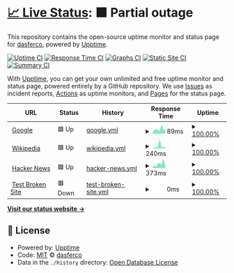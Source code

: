 # [📈 Live Status](https://dasferco.github.io/upptime): <!--live status--> **🟧 Partial outage**

This repository contains the open-source uptime monitor and status page for [dasferco](https://dasferco.github.io/upptime), powered by [Upptime](https://github.com/upptime/upptime).

[![Uptime CI](https://github.com/dasferco/upptime/workflows/Uptime%20CI/badge.svg)](https://github.com/dasferco/upptime/actions?query=workflow%3A%22Uptime+CI%22)
[![Response Time CI](https://github.com/dasferco/upptime/workflows/Response%20Time%20CI/badge.svg)](https://github.com/dasferco/upptime/actions?query=workflow%3A%22Response+Time+CI%22)
[![Graphs CI](https://github.com/dasferco/upptime/workflows/Graphs%20CI/badge.svg)](https://github.com/dasferco/upptime/actions?query=workflow%3A%22Graphs+CI%22)
[![Static Site CI](https://github.com/dasferco/upptime/workflows/Static%20Site%20CI/badge.svg)](https://github.com/dasferco/upptime/actions?query=workflow%3A%22Static+Site+CI%22)
[![Summary CI](https://github.com/dasferco/upptime/workflows/Summary%20CI/badge.svg)](https://github.com/dasferco/upptime/actions?query=workflow%3A%22Summary+CI%22)

With [Upptime](https://upptime.js.org), you can get your own unlimited and free uptime monitor and status page, powered entirely by a GitHub repository. We use [Issues](https://github.com/dasferco/upptime/issues) as incident reports, [Actions](https://github.com/dasferco/upptime/actions) as uptime monitors, and [Pages](https://dasferco.github.io/upptime) for the status page.

<!--start: status pages-->
<!-- This summary is generated by Upptime (https://github.com/upptime/upptime) -->
<!-- Do not edit this manually, your changes will be overwritten -->
<!-- prettier-ignore -->
| URL | Status | History | Response Time | Uptime |
| --- | ------ | ------- | ------------- | ------ |
| <img alt="" src="https://icons.duckduckgo.com/ip3/www.google.com.ico" height="13"> [Google](https://www.google.com) | 🟩 Up | [google.yml](https://github.com/dasferco/upptime/commits/HEAD/history/google.yml) | <details><summary><img alt="Response time graph" src="./graphs/google/response-time-week.png" height="20"> 89ms</summary><br><a href="https://dasferco.github.io/upptime/history/google"><img alt="Response time 89" src="https://img.shields.io/endpoint?url=https%3A%2F%2Fraw.githubusercontent.com%2Fdasferco%2Fupptime%2FHEAD%2Fapi%2Fgoogle%2Fresponse-time.json"></a><br><a href="https://dasferco.github.io/upptime/history/google"><img alt="24-hour response time 81" src="https://img.shields.io/endpoint?url=https%3A%2F%2Fraw.githubusercontent.com%2Fdasferco%2Fupptime%2FHEAD%2Fapi%2Fgoogle%2Fresponse-time-day.json"></a><br><a href="https://dasferco.github.io/upptime/history/google"><img alt="7-day response time 89" src="https://img.shields.io/endpoint?url=https%3A%2F%2Fraw.githubusercontent.com%2Fdasferco%2Fupptime%2FHEAD%2Fapi%2Fgoogle%2Fresponse-time-week.json"></a><br><a href="https://dasferco.github.io/upptime/history/google"><img alt="30-day response time 89" src="https://img.shields.io/endpoint?url=https%3A%2F%2Fraw.githubusercontent.com%2Fdasferco%2Fupptime%2FHEAD%2Fapi%2Fgoogle%2Fresponse-time-month.json"></a><br><a href="https://dasferco.github.io/upptime/history/google"><img alt="1-year response time 89" src="https://img.shields.io/endpoint?url=https%3A%2F%2Fraw.githubusercontent.com%2Fdasferco%2Fupptime%2FHEAD%2Fapi%2Fgoogle%2Fresponse-time-year.json"></a></details> | <details><summary><a href="https://dasferco.github.io/upptime/history/google">100.00%</a></summary><a href="https://dasferco.github.io/upptime/history/google"><img alt="All-time uptime 100.00%" src="https://img.shields.io/endpoint?url=https%3A%2F%2Fraw.githubusercontent.com%2Fdasferco%2Fupptime%2FHEAD%2Fapi%2Fgoogle%2Fuptime.json"></a><br><a href="https://dasferco.github.io/upptime/history/google"><img alt="24-hour uptime 100.00%" src="https://img.shields.io/endpoint?url=https%3A%2F%2Fraw.githubusercontent.com%2Fdasferco%2Fupptime%2FHEAD%2Fapi%2Fgoogle%2Fuptime-day.json"></a><br><a href="https://dasferco.github.io/upptime/history/google"><img alt="7-day uptime 100.00%" src="https://img.shields.io/endpoint?url=https%3A%2F%2Fraw.githubusercontent.com%2Fdasferco%2Fupptime%2FHEAD%2Fapi%2Fgoogle%2Fuptime-week.json"></a><br><a href="https://dasferco.github.io/upptime/history/google"><img alt="30-day uptime 100.00%" src="https://img.shields.io/endpoint?url=https%3A%2F%2Fraw.githubusercontent.com%2Fdasferco%2Fupptime%2FHEAD%2Fapi%2Fgoogle%2Fuptime-month.json"></a><br><a href="https://dasferco.github.io/upptime/history/google"><img alt="1-year uptime 100.00%" src="https://img.shields.io/endpoint?url=https%3A%2F%2Fraw.githubusercontent.com%2Fdasferco%2Fupptime%2FHEAD%2Fapi%2Fgoogle%2Fuptime-year.json"></a></details>
| <img alt="" src="https://icons.duckduckgo.com/ip3/en.wikipedia.org.ico" height="13"> [Wikipedia](https://en.wikipedia.org) | 🟩 Up | [wikipedia.yml](https://github.com/dasferco/upptime/commits/HEAD/history/wikipedia.yml) | <details><summary><img alt="Response time graph" src="./graphs/wikipedia/response-time-week.png" height="20"> 240ms</summary><br><a href="https://dasferco.github.io/upptime/history/wikipedia"><img alt="Response time 240" src="https://img.shields.io/endpoint?url=https%3A%2F%2Fraw.githubusercontent.com%2Fdasferco%2Fupptime%2FHEAD%2Fapi%2Fwikipedia%2Fresponse-time.json"></a><br><a href="https://dasferco.github.io/upptime/history/wikipedia"><img alt="24-hour response time 141" src="https://img.shields.io/endpoint?url=https%3A%2F%2Fraw.githubusercontent.com%2Fdasferco%2Fupptime%2FHEAD%2Fapi%2Fwikipedia%2Fresponse-time-day.json"></a><br><a href="https://dasferco.github.io/upptime/history/wikipedia"><img alt="7-day response time 240" src="https://img.shields.io/endpoint?url=https%3A%2F%2Fraw.githubusercontent.com%2Fdasferco%2Fupptime%2FHEAD%2Fapi%2Fwikipedia%2Fresponse-time-week.json"></a><br><a href="https://dasferco.github.io/upptime/history/wikipedia"><img alt="30-day response time 240" src="https://img.shields.io/endpoint?url=https%3A%2F%2Fraw.githubusercontent.com%2Fdasferco%2Fupptime%2FHEAD%2Fapi%2Fwikipedia%2Fresponse-time-month.json"></a><br><a href="https://dasferco.github.io/upptime/history/wikipedia"><img alt="1-year response time 240" src="https://img.shields.io/endpoint?url=https%3A%2F%2Fraw.githubusercontent.com%2Fdasferco%2Fupptime%2FHEAD%2Fapi%2Fwikipedia%2Fresponse-time-year.json"></a></details> | <details><summary><a href="https://dasferco.github.io/upptime/history/wikipedia">100.00%</a></summary><a href="https://dasferco.github.io/upptime/history/wikipedia"><img alt="All-time uptime 100.00%" src="https://img.shields.io/endpoint?url=https%3A%2F%2Fraw.githubusercontent.com%2Fdasferco%2Fupptime%2FHEAD%2Fapi%2Fwikipedia%2Fuptime.json"></a><br><a href="https://dasferco.github.io/upptime/history/wikipedia"><img alt="24-hour uptime 100.00%" src="https://img.shields.io/endpoint?url=https%3A%2F%2Fraw.githubusercontent.com%2Fdasferco%2Fupptime%2FHEAD%2Fapi%2Fwikipedia%2Fuptime-day.json"></a><br><a href="https://dasferco.github.io/upptime/history/wikipedia"><img alt="7-day uptime 100.00%" src="https://img.shields.io/endpoint?url=https%3A%2F%2Fraw.githubusercontent.com%2Fdasferco%2Fupptime%2FHEAD%2Fapi%2Fwikipedia%2Fuptime-week.json"></a><br><a href="https://dasferco.github.io/upptime/history/wikipedia"><img alt="30-day uptime 100.00%" src="https://img.shields.io/endpoint?url=https%3A%2F%2Fraw.githubusercontent.com%2Fdasferco%2Fupptime%2FHEAD%2Fapi%2Fwikipedia%2Fuptime-month.json"></a><br><a href="https://dasferco.github.io/upptime/history/wikipedia"><img alt="1-year uptime 100.00%" src="https://img.shields.io/endpoint?url=https%3A%2F%2Fraw.githubusercontent.com%2Fdasferco%2Fupptime%2FHEAD%2Fapi%2Fwikipedia%2Fuptime-year.json"></a></details>
| <img alt="" src="https://icons.duckduckgo.com/ip3/news.ycombinator.com.ico" height="13"> [Hacker News](https://news.ycombinator.com) | 🟩 Up | [hacker-news.yml](https://github.com/dasferco/upptime/commits/HEAD/history/hacker-news.yml) | <details><summary><img alt="Response time graph" src="./graphs/hacker-news/response-time-week.png" height="20"> 373ms</summary><br><a href="https://dasferco.github.io/upptime/history/hacker-news"><img alt="Response time 373" src="https://img.shields.io/endpoint?url=https%3A%2F%2Fraw.githubusercontent.com%2Fdasferco%2Fupptime%2FHEAD%2Fapi%2Fhacker-news%2Fresponse-time.json"></a><br><a href="https://dasferco.github.io/upptime/history/hacker-news"><img alt="24-hour response time 144" src="https://img.shields.io/endpoint?url=https%3A%2F%2Fraw.githubusercontent.com%2Fdasferco%2Fupptime%2FHEAD%2Fapi%2Fhacker-news%2Fresponse-time-day.json"></a><br><a href="https://dasferco.github.io/upptime/history/hacker-news"><img alt="7-day response time 373" src="https://img.shields.io/endpoint?url=https%3A%2F%2Fraw.githubusercontent.com%2Fdasferco%2Fupptime%2FHEAD%2Fapi%2Fhacker-news%2Fresponse-time-week.json"></a><br><a href="https://dasferco.github.io/upptime/history/hacker-news"><img alt="30-day response time 373" src="https://img.shields.io/endpoint?url=https%3A%2F%2Fraw.githubusercontent.com%2Fdasferco%2Fupptime%2FHEAD%2Fapi%2Fhacker-news%2Fresponse-time-month.json"></a><br><a href="https://dasferco.github.io/upptime/history/hacker-news"><img alt="1-year response time 373" src="https://img.shields.io/endpoint?url=https%3A%2F%2Fraw.githubusercontent.com%2Fdasferco%2Fupptime%2FHEAD%2Fapi%2Fhacker-news%2Fresponse-time-year.json"></a></details> | <details><summary><a href="https://dasferco.github.io/upptime/history/hacker-news">100.00%</a></summary><a href="https://dasferco.github.io/upptime/history/hacker-news"><img alt="All-time uptime 100.00%" src="https://img.shields.io/endpoint?url=https%3A%2F%2Fraw.githubusercontent.com%2Fdasferco%2Fupptime%2FHEAD%2Fapi%2Fhacker-news%2Fuptime.json"></a><br><a href="https://dasferco.github.io/upptime/history/hacker-news"><img alt="24-hour uptime 100.00%" src="https://img.shields.io/endpoint?url=https%3A%2F%2Fraw.githubusercontent.com%2Fdasferco%2Fupptime%2FHEAD%2Fapi%2Fhacker-news%2Fuptime-day.json"></a><br><a href="https://dasferco.github.io/upptime/history/hacker-news"><img alt="7-day uptime 100.00%" src="https://img.shields.io/endpoint?url=https%3A%2F%2Fraw.githubusercontent.com%2Fdasferco%2Fupptime%2FHEAD%2Fapi%2Fhacker-news%2Fuptime-week.json"></a><br><a href="https://dasferco.github.io/upptime/history/hacker-news"><img alt="30-day uptime 100.00%" src="https://img.shields.io/endpoint?url=https%3A%2F%2Fraw.githubusercontent.com%2Fdasferco%2Fupptime%2FHEAD%2Fapi%2Fhacker-news%2Fuptime-month.json"></a><br><a href="https://dasferco.github.io/upptime/history/hacker-news"><img alt="1-year uptime 100.00%" src="https://img.shields.io/endpoint?url=https%3A%2F%2Fraw.githubusercontent.com%2Fdasferco%2Fupptime%2FHEAD%2Fapi%2Fhacker-news%2Fuptime-year.json"></a></details>
| <img alt="" src="https://icons.duckduckgo.com/ip3/thissitedoesnotexist.koj.co.ico" height="13"> [Test Broken Site](https://thissitedoesnotexist.koj.co) | 🟥 Down | [test-broken-site.yml](https://github.com/dasferco/upptime/commits/HEAD/history/test-broken-site.yml) | <details><summary><img alt="Response time graph" src="./graphs/test-broken-site/response-time-week.png" height="20"> 0ms</summary><br><a href="https://dasferco.github.io/upptime/history/test-broken-site"><img alt="Response time 0" src="https://img.shields.io/endpoint?url=https%3A%2F%2Fraw.githubusercontent.com%2Fdasferco%2Fupptime%2FHEAD%2Fapi%2Ftest-broken-site%2Fresponse-time.json"></a><br><a href="https://dasferco.github.io/upptime/history/test-broken-site"><img alt="24-hour response time 0" src="https://img.shields.io/endpoint?url=https%3A%2F%2Fraw.githubusercontent.com%2Fdasferco%2Fupptime%2FHEAD%2Fapi%2Ftest-broken-site%2Fresponse-time-day.json"></a><br><a href="https://dasferco.github.io/upptime/history/test-broken-site"><img alt="7-day response time 0" src="https://img.shields.io/endpoint?url=https%3A%2F%2Fraw.githubusercontent.com%2Fdasferco%2Fupptime%2FHEAD%2Fapi%2Ftest-broken-site%2Fresponse-time-week.json"></a><br><a href="https://dasferco.github.io/upptime/history/test-broken-site"><img alt="30-day response time 0" src="https://img.shields.io/endpoint?url=https%3A%2F%2Fraw.githubusercontent.com%2Fdasferco%2Fupptime%2FHEAD%2Fapi%2Ftest-broken-site%2Fresponse-time-month.json"></a><br><a href="https://dasferco.github.io/upptime/history/test-broken-site"><img alt="1-year response time 0" src="https://img.shields.io/endpoint?url=https%3A%2F%2Fraw.githubusercontent.com%2Fdasferco%2Fupptime%2FHEAD%2Fapi%2Ftest-broken-site%2Fresponse-time-year.json"></a></details> | <details><summary><a href="https://dasferco.github.io/upptime/history/test-broken-site">100.00%</a></summary><a href="https://dasferco.github.io/upptime/history/test-broken-site"><img alt="All-time uptime 100.00%" src="https://img.shields.io/endpoint?url=https%3A%2F%2Fraw.githubusercontent.com%2Fdasferco%2Fupptime%2FHEAD%2Fapi%2Ftest-broken-site%2Fuptime.json"></a><br><a href="https://dasferco.github.io/upptime/history/test-broken-site"><img alt="24-hour uptime 100.00%" src="https://img.shields.io/endpoint?url=https%3A%2F%2Fraw.githubusercontent.com%2Fdasferco%2Fupptime%2FHEAD%2Fapi%2Ftest-broken-site%2Fuptime-day.json"></a><br><a href="https://dasferco.github.io/upptime/history/test-broken-site"><img alt="7-day uptime 100.00%" src="https://img.shields.io/endpoint?url=https%3A%2F%2Fraw.githubusercontent.com%2Fdasferco%2Fupptime%2FHEAD%2Fapi%2Ftest-broken-site%2Fuptime-week.json"></a><br><a href="https://dasferco.github.io/upptime/history/test-broken-site"><img alt="30-day uptime 100.00%" src="https://img.shields.io/endpoint?url=https%3A%2F%2Fraw.githubusercontent.com%2Fdasferco%2Fupptime%2FHEAD%2Fapi%2Ftest-broken-site%2Fuptime-month.json"></a><br><a href="https://dasferco.github.io/upptime/history/test-broken-site"><img alt="1-year uptime 100.00%" src="https://img.shields.io/endpoint?url=https%3A%2F%2Fraw.githubusercontent.com%2Fdasferco%2Fupptime%2FHEAD%2Fapi%2Ftest-broken-site%2Fuptime-year.json"></a></details>

<!--end: status pages-->

[**Visit our status website →**](https://dasferco.github.io/upptime)

## 📄 License

- Powered by: [Upptime](https://github.com/upptime/upptime)
- Code: [MIT](./LICENSE) © [dasferco](https://dasferco.github.io/upptime)
- Data in the `./history` directory: [Open Database License](https://opendatacommons.org/licenses/odbl/1-0/)
